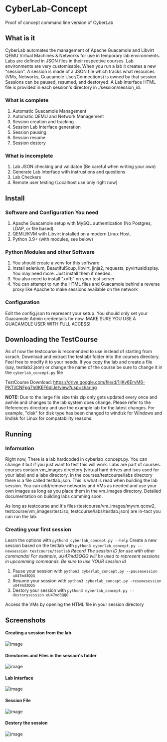 # CyberLab-Concept
Proof of concept command line version of CyberLab

## What is it
CyberLab automates the management of Apache Guacamole and Libvirt QEMU Virtual Machines & Networks for use in temporary lab environments. Labs are defined in JSON files in their respective courses. Lab environments are very customisable. When you run a lab it creates a new "session". A session is made of a JSON file which tracks what resources (VMs, Networks, Guacamole User/Connections) is owned by that session. Sessions can be paused, resumed, and destoryed. A Lab interface HTML file is provided in each session's directory in ./session/session_id.   

### What is complete
1. Automatic Guacamole Management
2. Automatic QEMU and Network Management
3. Session creation and tracking
4. Session Lab Interface generation
5. Session pausing
6. Session resume
7. Session destory

### What is incomplete
1. Lab JSON checking and validaton (Be careful when writing your own)
2. Generate Lab Interface with instrustions and questions
3. Lab Checkers
4. Remote user testing (Localhost use only right now)

## Install

### Software and Configuration You need
1. Apache Guacamole setup with MySQL authentication (No Postgres, LDAP, or file based)
2. QEMU/KVM with Libvirt installed on a modern Linux Host. 
3. Python 3.9+ (with modules, see below)

### Python Modules and other Software
1. You should create a venv for this software
2. Install selenium, BeautifulSoup, libvirt, jinja2, requests, pyvirtualdisplay. You may need more. Just install them if needed.
3. You also need to install "xvfb" on your test server
4. You can attempt to run the HTML files and Guacamole behind a reverse proxy like Apache to make sessions available on the network

### Configuration
Edit the config.json to represent your setup. You should only set your Guacamole Admin credentails for now. MAKE SURE YOU USE A GUACAMOLE USER WITH FULL ACCESS! 

## Downloading the TestCourse
As of now the testcourse is recomended to use instead of starting from scrach. Download and extract the testlab/ folder into the courses directory. Feel free to modify it to your needs. If you copy the lab and create a file (say, testlab2.json) or change the name of the course be sure to change it in the `cyberlab_concept.py` file

TestCourse Download: https://drive.google.com/file/d/1jIKv6ErvM6-PKTilCNFpg7h0KEF6dIJe/view?usp=sharing

**NOTE:** Due to the large file size this zip only gets updated every once and awhile and changes to the lab system does change. Please refer to the References directory and use the example lab for the latest changes. For example, "disk" for disk type has been changed to windisk for Windows and lindisk for Linux for compatability reasons. 

## Running
### Information
Right now, There is a lab hardcoded in cyberlab_concept.py. You can change it but if you just want to test this will work. Labs are part of courses. courses contain vm_images directory (virtual hard drives and isos used for your labs) and a labs directory. In the courses/testcourse/labs directory there is a file called testlab.json. This is what is read when building the lab session. You can add/remove networks and VMs as needed and use your own images as long as you place them in the vm_images directory. Detailed documentation on building labs comming soon. 

As long as testcourse and it's files (testcourse/vm_images/myvm.qcow2, testcourse/vm_images/test.iso, testcourse/labs/testlab.json) are in-tact you can run the lab.

### Creating your first session
Learn the options with `python3 cyberlab_concept.py --help`
Create a new session based on the testlab with `python3 cyberlab_concept.py --newsession testcourse/testlab`
*Record The session ID for use with other commands! For example, uU47md3QQG will be used to represent sessions in upcomming commands. Be sure to use YOUR session id*


1. Pause your session with `python3 cyberlab_concept.py --pausesession uU47md3QQG`
2. Resume your session with `python3 cyberlab_concept.py -resumesession uU47md3QQG`
3. Destory your session with `python3 cyberlab_concept.py --destorysession uU47md3QQG`

Access the VMs by opening the HTML file in your session directory

## Screenshots

#### Creating a session from the lab
![image](https://github.com/andrewfer000/CyberLab-Concept/assets/9620913/7c2b3fc9-ea33-4779-99d5-25c05dc609b4)

#### Directories and Files in the session's folder
![image](https://github.com/andrewfer000/CyberLab-Concept/assets/9620913/353b2f65-18d6-4871-85f0-4695053064ce)

#### Lab Interface
![image](https://github.com/andrewfer000/CyberLab-Concept/assets/9620913/82f633e6-a909-47e3-86cd-848fdae7725a)

#### Session File
![image](https://github.com/andrewfer000/CyberLab-Concept/assets/9620913/f8dbbae6-a7f4-44b6-985a-69c102865798)

#### Destory the session
![image](https://github.com/andrewfer000/CyberLab-Concept/assets/9620913/2dec8b5f-995c-474a-b507-ddf138914a00)


